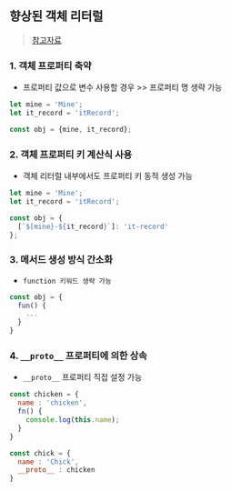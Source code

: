 ## 향상된 객체 리터럴
> [참고자료](https://mine-it-record.tistory.com/469)

### 1. 객체 프로퍼티 축약
- 프로퍼티 값으로 변수 사용할 경우 >> 프로퍼티 명 생략 가능


```js
let mine = 'Mine';
let it_record = 'itRecord';

const obj = {mine, it_record};
```
### 2. 객체 프로퍼티 키 계산식 사용
- 객체 리터럴 내부에서도 프로퍼티 키 동적 생성 가능


```js 
let mine = 'Mine';
let it_record = 'itRecord';

const obj = {
  [`$[mine}-${it_record}`]: 'it-record'
};
```
### 3. 메서드 생성 방식 간소화
- `function 키워드 생략 가능`


```js
const obj = {
  fun() {
    ...
  }
}
```
### 4. `__proto__` 프로퍼티에 의한 상속
- `__proto__` 프로퍼티 직접 설정 가능


```js
const chicken = {
  name : 'chicken',
  fn() {
    console.log(this.name);
  }
}

const chick = {
  name : 'Chick',
  __proto__ : chicken
}
```
